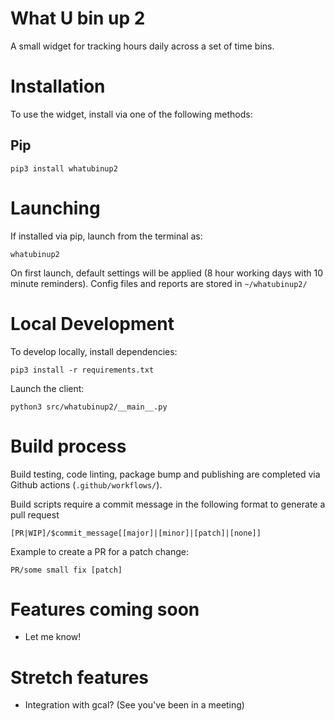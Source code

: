 # What U bin up 2

A small widget for tracking hours daily across a set of time bins.

# Installation

To use the widget, install via one of the following methods:

## Pip

```
pip3 install whatubinup2
```

# Launching

If installed via pip, launch from the terminal as:

```
whatubinup2
```

On first launch, default settings will be applied (8 hour working days with 10 minute reminders). Config files and reports are stored in `~/whatubinup2/`

# Local Development

To develop locally, install dependencies:

```
pip3 install -r requirements.txt
```

Launch the client:

```
python3 src/whatubinup2/__main__.py
```

# Build process

Build testing, code linting, package bump and publishing are completed via Github actions (`.github/workflows/`).

Build scripts require a commit message in the following format to generate a pull request

```
[PR|WIP]/$commit_message[[major]|[minor]|[patch]|[none]]
```

Example to create a PR for a patch change:

```
PR/some small fix [patch]
```

# Features coming soon
* Let me know!

# Stretch features
* Integration with gcal? (See you've been in a meeting)
